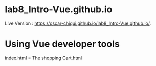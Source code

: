# lab8_Intro-Vue.github.io
Live Version : https://oscar-chiqui.github.io/lab8_Intro-Vue.github.io/.
# Using Vue developer tools

index.html = The shopping Cart.html 

